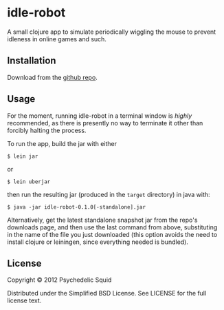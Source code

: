 # idle-robot

A small clojure app to simulate periodically wiggling the mouse to prevent idleness in online games and such.

## Installation

Download from the [github repo][].

[github repo]: http://github.com/psquid/idle-robot

## Usage

For the moment, running idle-robot in a terminal window is _highly_ recommended, as there is presently no way to terminate it other than forcibly halting the process.

To run the app, build the jar with either

    $ lein jar
    
or

    $ lein uberjar
    
then run the resulting jar (produced in the `target` directory) in java with:

    $ java -jar idle-robot-0.1.0[-standalone].jar
    
Alternatively, get the latest standalone snapshot jar from the repo's downloads page, and then use the last command from above, substituting in the name of the file you just downloaded (this option avoids the need to install clojure or leiningen, since everything needed is bundled).

## License

Copyright © 2012 Psychedelic Squid

Distributed under the Simplified BSD License. See LICENSE for the full license text.